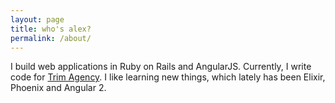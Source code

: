 ```yaml
---
layout: page
title: who's alex?
permalink: /about/
---
```


I build web applications in Ruby on Rails and AngularJS. Currently, I
write code for [Trim Agency][Trim].
I like learning new things, which lately has been Elixir, Phoenix and 
Angular 2.

[Trim]: http://www.trimagency.com
